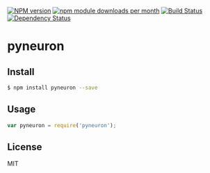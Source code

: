 [![NPM version](https://badge.fury.io/js/pyneuron.svg)](http://badge.fury.io/js/pyneuron)
[![npm module downloads per month](http://img.shields.io/npm/dm/pyneuron.svg)](https://www.npmjs.org/package/pyneuron)
[![Build Status](https://travis-ci.org/neuron-js/pyneuron.svg?branch=master)](https://travis-ci.org/neuron-js/pyneuron)
[![Dependency Status](https://david-dm.org/neuron-js/pyneuron.svg)](https://david-dm.org/neuron-js/pyneuron)

# pyneuron

<!-- description -->

## Install

```sh
$ npm install pyneuron --save
```

## Usage

```js
var pyneuron = require('pyneuron');
```

## License

MIT
